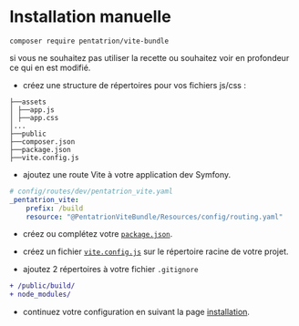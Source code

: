 # Installation manuelle

```console
composer require pentatrion/vite-bundle
```

si vous ne souhaitez pas utiliser la recette ou souhaitez voir en profondeur ce qui en est modifié.

- créez une structure de répertoires pour vos fichiers js/css :

```
├──assets
│ ├──app.js
│ ├──app.css
│...
├──public
├──composer.json
├──package.json
├──vite.config.js
```

- ajoutez une route Vite à votre application dev Symfony.
```yaml
# config/routes/dev/pentatrion_vite.yaml
_pentatrion_vite:
    prefix: /build
    resource: "@PentatrionViteBundle/Resources/config/routing.yaml"
```

- créez ou complétez votre [`package.json`](https://github.com/lhapaipai/vite-bundle/blob/main/install/package.json).

- créez un fichier [`vite.config.js`](https://github.com/lhapaipai/vite-bundle/blob/main/install/vite.config.js) sur le répertoire racine de votre projet.

- ajoutez 2 répertoires à votre fichier `.gitignore`

```diff
+ /public/build/
+ node_modules/
```

- continuez votre configuration en suivant la page [installation](/fr/guide/installation.html#installation).
